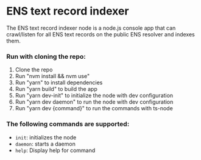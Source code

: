 # ENS text record indexer

The ENS text record indexer node is a node.js console app that can crawl/listen for all ENS text records on the public ENS resolver and indexes them.

### Run with cloning the repo:
1. Clone the repo
2. Run "nvm install && nvm use"
3. Run "yarn" to install dependencies
4. Run "yarn build" to build the app
5. Run "yarn dev-init" to initialize the node with dev configuration
6. Run "yarn dev daemon" to run the node with dev configuration
7. Run "yarn dev {command}" to run the commands with ts-node

### The following commands are supported:
- `init`: initializes the node
- `daemon`: starts a daemon
- `help`: Display help for command